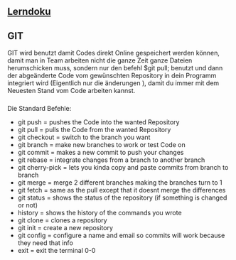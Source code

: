 <ins>Lerndoku
---
GIT
---
GIT wird benutzt damit Codes direkt Online gespeichert werden können,
damit man in Team arbeiten nicht die ganze Zeit ganze Dateien herumschicken muss,
sondern nur den befehl
$git pull; benutzt und dann der abgeänderte Code vom gewünschten Repository in dein Programm integriert wird
(Eigentlich nur die änderungen ), damit du immer mit dem Neuesten Stand vom Code arbeiten kannst.
###
Die Standard Befehle:
+ git push = pushes the Code into the wanted Repository
+ git pull =  pulls the Code from the wanted Repository
+ git checkout = switch to the branch you want
+ git branch = make new branches to work or test Code on
+ git commit = makes a new commit to push your changes
+ git rebase = integrate changes from a branch to another branch
+ git cherry-pick = lets you kinda copy and paste commits from branch to branch
+ git merge = merge 2 different branches making the branches turn to 1
+ git fetch = same as the pull except that it doesnt merge the differences
+ git status = shows the status of the repository (if something is changed or not)
+ history = shows the history of the commands you wrote
+ git clone = clones a repository
+ git init = create a new repository
+ git config = configure a name and email so commits will work because they need that info
+ exit = exit the terminal 0-0
###